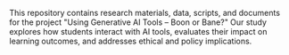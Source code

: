 This repository contains research materials, data, scripts, and documents for the project "Using Generative AI Tools – Boon or Bane?"
Our study explores how students interact with AI tools, evaluates their impact on learning outcomes, and addresses ethical and policy implications.

